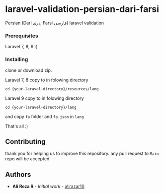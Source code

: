 # laravel-validation-persian-dari-farsi
Persian (Dari دری, Farsi فارسی) laravel validation 



### Prerequisites

Laravel 7, 8, 9 :)

### Installing

clone or download zip.

Laravel 7, 8 copy to in folowing directory
```
cd {your-laravel-directory}/resources/lang
```
Laravel 9 copy to in folowing directory
```
cd {your-laravel-directory}/lang
```

and copy `fa` folder and `fa.json` in `lang` 

That's all :)

## Contributing

thank you for helping us to improve this repository.
any pull request to `Main` repo will be accepted

## Authors

* **Ali Reza R** - *Initial work* - [alirazar10](https://github.com/alirazar10)
